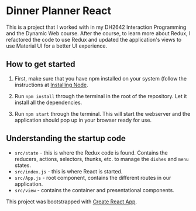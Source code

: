 # Dinner Planner React

This is a project that I worked with in my DH2642 Interaction Programming and the Dynamic Web course. After the course, to learn more about Redux, I refactored the code to use Redux and updated the application's views to use Material UI for a better UI experience. 

## How to get started

1. First, make sure that you have npm installed on your system (follow the instructions
   at [Installing Node](https://docs.npmjs.com/getting-started/installing-node). 

2. Run `npm install` through the terminal in the root of the repository. Let it
   install all the dependencies.

3. Run `npm start` through the terminal. This will start the webserver and the application should pop up in your
   browser ready for use. 

## Understanding the startup code

* `src/state` - this is where the Redux code is found. Contains the reducers, actions, selectors, thunks, etc. to manage the `dishes` and `menu` states. 
* `src/index.js` - this is where React is started. 
* `src/App.js` - root component, contains the different routes in our application. 
* `src/view` - contains the container and presentational components. 

This project was bootstrapped with [Create React App](https://github.com/facebookincubator/create-react-app).
